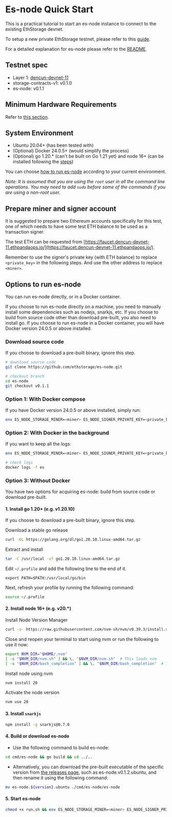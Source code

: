 # Es-node Quick Start
This is a practical tutorial to start an es-node instance to connect to the existing EthStorage devnet. 

To setup a new private EthStorage testnet, please refer to this [guide](/SETUP.md). 

For a detailed explanation for es-node please refer to the [README](/README.md). 

## Testnet spec
- Layer 1: [dencun-devnet-11](https://dencun-devnet-11.ethpandaops.io/)
- storage-contracts-v1: v0.1.0
- es-node: v0.1.1

## Minimum Hardware Requirements 

Refer to [this section](/README.md/#minimum-hardware-requirements).

## System Environment
 - Ubuntu 20.04+ (has been tested with)
 - (Optional) Docker 24.0.5+ (would simplify the process)
 - (Optional) go 1.20.* (can't be built on Go 1.21 yet) and node 16+ (can be installed following the [steps](#1-install-go-120-eg-v1213))

You can choose [how to run es-node](#step-3-run-es-node) according to your current environment.

_Note: It is assumed that you are using the `root` _user in all the command_ line operations. You may need to add `sudo` before some of the commands if you are using a non-root user._

## Prepare miner and signer account
It is suggested to prepare two Ethereum accounts specifically for this test, one of which needs to have some test ETH balance to be used as a transaction signer.

The test ETH can be requested from [https://faucet.dencun-devnet-11.ethpandaops.io/](https://faucet.dencun-devnet-11.ethpandaops.io/). 

Remember to use the signer's private key (with ETH balance) to replace `<private_key>` in the following steps. And use the other address to replace `<miner>`.

## Options to run es-node

You can run es-node directly, or in a Docker container.

If you choose to run es-node directly on a machine, you need to manually install some dependencies such as nodejs, snarkjs, etc. 
If you choose to build from source code other than download pre-built, you also need to install go. 
If you choose to run es-node in a Docker container, you will have Docker version 24.0.5 or above installed. 

### Download source code

If you choose to download a pre-built binary, ignore this step.

```sh
# download source code
git clone https://github.com/ethstorage/es-node.git

# checkout branch
cd es-node
git checkout v0.1.1
```
### Option 1: With Docker compose
If you have Docker version 24.0.5 or above installed, simply run:
```sh
env ES_NODE_STORAGE_MINER=<miner> ES_NODE_SIGNER_PRIVATE_KEY=<private_key> docker compose up 
```
### Option 2: With Docker in the background
If you want to keep all the logs:
```sh
env ES_NODE_STORAGE_MINER=<miner> ES_NODE_SIGNER_PRIVATE_KEY=<private_key> ./run-docker.sh

# check logs
docker logs -f es 
```
### Option 3: Without Docker

You have two options for acquiring es-node: build from source code or download pre-built.

#### 1. Install go 1.20+ (e.g. v1.20.10)

If you choose to download a pre-built binary, ignore this step.

Download a stable go release
```sh
curl -OL https://golang.org/dl/go1.20.10.linux-amd64.tar.gz
```
Extract and install
```sh
tar -C /usr/local -xf go1.20.10.linux-amd64.tar.gz
```
Edit `~/.profile` and add the following line to the end of it.
```
export PATH=$PATH:/usr/local/go/bin
```
Next, refresh your profile by running the following command:
```sh
source ~/.profile
```
#### 2. Install node 16+ (e.g. v20.*)

Install Node Version Manager
```sh
curl -o- https://raw.githubusercontent.com/nvm-sh/nvm/v0.39.3/install.sh | bash
```
Close and reopen your terminal to start using nvm or run the following to use it now:
```sh
export NVM_DIR="$HOME/.nvm"
[ -s "$NVM_DIR/nvm.sh" ] && \. "$NVM_DIR/nvm.sh"  # This loads nvm
[ -s "$NVM_DIR/bash_completion" ] && \. "$NVM_DIR/bash_completion"  # This loads nvm bash_completion
```
Install node using nvm
```sh
nvm install 20
```
Activate the node version
```sh
nvm use 20
```
#### 3. Install `snarkjs`
```sh
npm install -g snarkjs@0.7.0
```
#### 4. Build or download es-node

- Use the following command to build es-node:
```sh
cd cmd/es-node && go build && cd ../..
```
- Alternatively, you can download the pre-built executable of the specific version from  [the releases page](https://github.com/ethstorage/es-node/releases), such as es-node.v0.1.2.ubuntu, and then rename it using the following command:
```sh
mv es-node.${version}.ubuntu ./cmd/es-node/es-node
```
#### 5. Start es-node
```sh
chmod +x run.sh && env ES_NODE_STORAGE_MINER=<miner> ES_NODE_SIGNER_PRIVATE_KEY=<private_key> ./run.sh
```